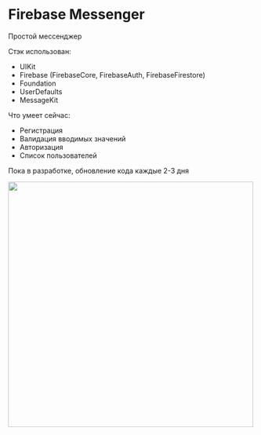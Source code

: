 # Firebase Messenger
Простой мессенджер 

Стэк использован:
- UIKit
- Firebase (FirebaseCore, FirebaseAuth, FirebaseFirestore)
- Foundation
- UserDefaults
- MessageKit

Что умеет сейчас:
- Регистрация
- Валидация вводимых значений
- Авторизация
- Список пользователей

Пока в разработке, обновление кода каждые 2-3 дня


<img src="[(https://github.com/nelermont/-Firebase_messenger/blob/main/ReadWrite_Firebase/Assets.xcassets/Simulator1.imageset/Simulator1.png?raw=true)](https://raw.githubusercontent.com/nelermont/-Firebase_messenger/main/ReadWrite_Firebase/Assets.xcassets/Simulator1.imageset/Simulator1.png)" width="500" />
